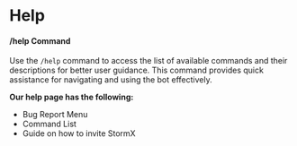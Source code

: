 # Help

#### /help Command

Use the `/help` command to access the list of available commands and their descriptions for better user guidance. This command provides quick assistance for navigating and using the bot effectively.



**Our help page has the following:**

* Bug Report Menu
* Command List
* Guide on how to invite StormX
